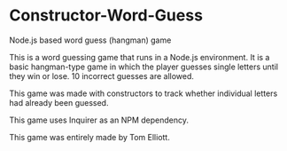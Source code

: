 # Constructor-Word-Guess
Node.js based word guess (hangman) game

This is a word guessing game that runs in a Node.js environment. It is a basic hangman-type game in which the player guesses single letters until they win or lose. 10 incorrect guesses are allowed.

This game was made with constructors to track whether individual letters had already been guessed.

This game uses Inquirer as an NPM dependency.

This game was entirely made by Tom Elliott.